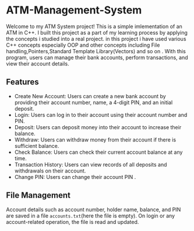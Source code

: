 # ATM-Management-System
Welcome to my ATM System project! This is a simple imlementation of an ATM in C++. I built this project as a part of my learning process by applying the concepts i studied into a real project. in this project i have used various C++ concepts especially OOP and other concepts including File handling,Pointers,Standard Template Library(Vectors) and so on . With this program, users can manage their bank accounts, perform transactions, and view their account details.

## Features

- Create New Account: Users can create a new bank account by providing their account number, name, a 4-digit PIN, and an initial deposit.
- Login: Users can log in to their account using their account number and PIN.
- Deposit: Users can deposit money into their account to increase their balance.
- Withdraw: Users can withdraw money from their account if there is sufficient balance.
- Check Balance: Users can check their current account balance at any time.
- Transaction History: Users can view  records of all deposits and withdrawals  on their account.
- Change PIN: Users can change their account PIN .

## File Management
Account details such as account number, holder name, balance, and PIN are saved in a file  `accounts.txt`(here the file is empty). On login or any  account-related operation, the file is read and updated.
